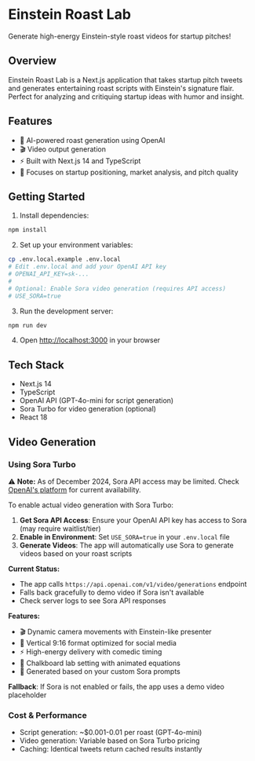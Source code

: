 # Einstein Roast Lab

Generate high-energy Einstein-style roast videos for startup pitches!

## Overview

Einstein Roast Lab is a Next.js application that takes startup pitch tweets and generates entertaining roast scripts with Einstein's signature flair. Perfect for analyzing and critiquing startup ideas with humor and insight.

## Features

- 🧠 AI-powered roast generation using OpenAI
- 🎬 Video output generation
- ⚡ Built with Next.js 14 and TypeScript
- 🎯 Focuses on startup positioning, market analysis, and pitch quality

## Getting Started

1. Install dependencies:
```bash
npm install
```

2. Set up your environment variables:
```bash
cp .env.local.example .env.local
# Edit .env.local and add your OpenAI API key
# OPENAI_API_KEY=sk-...
# 
# Optional: Enable Sora video generation (requires API access)
# USE_SORA=true
```

3. Run the development server:
```bash
npm run dev
```

4. Open [http://localhost:3000](http://localhost:3000) in your browser

## Tech Stack

- Next.js 14
- TypeScript
- OpenAI API (GPT-4o-mini for script generation)
- Sora Turbo for video generation (optional)
- React 18

## Video Generation

### Using Sora Turbo

⚠️ **Note:** As of December 2024, Sora API access may be limited. Check [OpenAI's platform](https://platform.openai.com) for current availability.

To enable actual video generation with Sora Turbo:

1. **Get Sora API Access**: Ensure your OpenAI API key has access to Sora (may require waitlist/tier)
2. **Enable in Environment**: Set `USE_SORA=true` in your `.env.local` file
3. **Generate Videos**: The app will automatically use Sora to generate videos based on your roast scripts

**Current Status:**
- The app calls `https://api.openai.com/v1/video/generations` endpoint
- Falls back gracefully to demo video if Sora isn't available
- Check server logs to see Sora API responses

**Features:**
- 🎬 Dynamic camera movements with Einstein-like presenter
- 📐 Vertical 9:16 format optimized for social media
- ⚡ High-energy delivery with comedic timing
- 🎨 Chalkboard lab setting with animated equations
- 🎯 Generated based on your custom Sora prompts

**Fallback**: If Sora is not enabled or fails, the app uses a demo video placeholder

### Cost & Performance

- Script generation: ~$0.001-0.01 per roast (GPT-4o-mini)
- Video generation: Variable based on Sora Turbo pricing
- Caching: Identical tweets return cached results instantly

